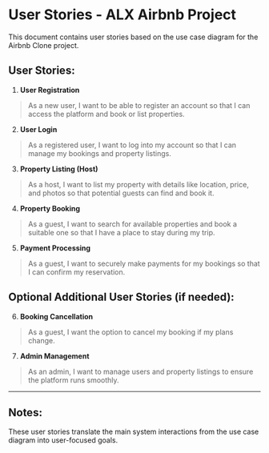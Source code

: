 # User Stories - ALX Airbnb Project

This document contains user stories based on the use case diagram for the Airbnb Clone project.

## User Stories:

1. **User Registration**
> As a new user, I want to be able to register an account so that I can access the platform and book or list properties.

2. **User Login**
> As a registered user, I want to log into my account so that I can manage my bookings and property listings.

3. **Property Listing (Host)**
> As a host, I want to list my property with details like location, price, and photos so that potential guests can find and book it.

4. **Property Booking**
> As a guest, I want to search for available properties and book a suitable one so that I have a place to stay during my trip.

5. **Payment Processing**
> As a guest, I want to securely make payments for my bookings so that I can confirm my reservation.

## Optional Additional User Stories (if needed):

6. **Booking Cancellation**
> As a guest, I want the option to cancel my booking if my plans change.

7. **Admin Management**
> As an admin, I want to manage users and property listings to ensure the platform runs smoothly.

---

## Notes:
These user stories translate the main system interactions from the use case diagram into user-focused goals.

